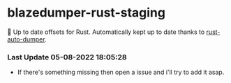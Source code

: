 # blazedumper-rust-staging

🚀 Up to date offsets for Rust. Automatically kept up to date thanks to [rust-auto-dumper](https://github.com/Akandesh/rust-auto-dumper).


### Last Update 05-08-2022 18:05:28
- If there's something missing then open a issue and i'll try to add it asap.